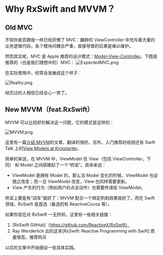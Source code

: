 # Why RxSwift and MVVM？

## Old MVC
不知你是否跟我一样已经厌倦了 MVC：臃肿的 ViewController 中充斥着大量的业务逻辑代码，各个模块间耦合严重，直接导致的后果是难以维护。

然而其实呢，MVC 是 Apple 推荐的设计模式：[Model-View-Controller](https://developer.apple.com/library/content/documentation/General/Conceptual/DevPedia-CocoaCore/MVC.html)。下图是推荐的（也是我们理想中的）MVC：
![ExpectedMVC.png](https://i.loli.net/2017/08/31/59a82af4a5d43.png)

在实际使用中，经常会发展成这个样子：

![Reality.png](https://i.loli.net/2017/08/31/59a82af531c9c.png)

经历过的人相信已经会心一笑了。

## New MVVM（feat.RxSwift）
MVVM 可以比较好的解决这一问题，它的模式是这样的：

![MVVM.png](https://i.loli.net/2017/08/31/59a829d908db8.png)

这里有一篇[介绍 MVVM](https://github.com/nixzhu/dev-blog/blob/master/2014-06-10-mvvm.md)的文章，翻译的很好。另外，入门推荐的视频还有 Swift Talk 上的[View Models at Kickstarter](https://talk.objc.io/episodes/S01E47-view-models-at-kickstarter)。

简单的来说，在 MVVM 中，ViewModel 在 View（包括 ViewController，下同） 和 Model 之间搭建起了一个“桥梁”。具体来说：
- ViewModel 是拥有 Model 的，那么当 Model 变化的时候，ViewModel 也会随之改变；而一旦 ViewModel 改变，View 也同样需要更新。
- View 产生的行为（例如用户的点击动作）也需要传递给 ViewModel。 

桥梁上要是有“动车”就好了：MVVM 配合一个绑定机制效果就好了。而在 Swift 领域，RxSwift 是首选（备选的有 ReactiveCocoa 等）。

如果你现在对 RxSwift 一无所知，这里有一些相关链接：

1. [RxSwift GitHub]（https://github.com/ReactiveX/RxSwift）
2. Ray Wenderlich 出的这本[RxSwift: Reactive Programming with Swift] 质量很高，推荐购买

以后的文章中开始细谈一些具体实践。
